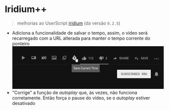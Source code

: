 # Iridium++
> melhorias ao UserScript [iridium](https://github.com/ParticleCore/Iridium) (da versão `0.2.5`)

- Adiciona a funcionalidade de salvar o tempo, assim, o vídeo será recarregado com a URL alterada para manter o tempo corrente do ponteiro
![preview](./preview_save-current-time.png)
- "Corrige" a função de _autoplay_ que, às vezes, não funciona corretamente. Então força o pause do vídeo, se o _autoplay_ estiver desativado

